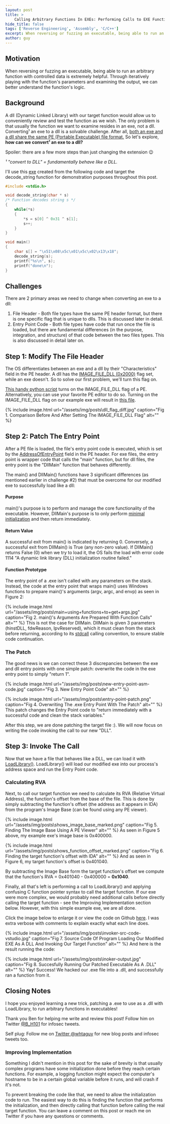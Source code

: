 ```yaml
---
layout: post
title: >
    Calling Arbitrary Functions In EXEs: Performing Calls to EXE Functions Like DLL Exports
hide_title: false
tags: ['Reverse Engineering', 'Assembly', 'C/C++']
excerpt: When reversing or fuzzing an executable, being able to run an arbitrary function with controlled data is extremely helpful. A dll (Dynamic Linked Library) with our target function would allow us to conveniently review and test the function as we wish. The only problem is that usually the function we want to examine resides in an exe, not a dll. Converting an exe to a dll is a doable. After all, both an exe and a dll share the same PE file format.
author: guy
---
```

## Motivation
When reversing or fuzzing an executable, being able to run an arbitrary function with controlled data is extremely helpful. Through iteratively playing with the function's parameters and examining the output, we can better understand the function's logic.
## Background
A dll \(Dynamic Linked Library\) with our target function would allow us to conveniently review and test the function as we wish. The only problem is that usually the function we want to examine resides in an exe, not a dll. Converting¹ an exe to a dll is a solvable challenge. After all, <u>both an exe and a dll share the same [PE \(Portable Executable\) file format](https://en.wikipedia.org/wiki/Portable_Executable).</u> So let's explore, <!--more--> **how can we convert¹ an exe to a dll?**

Spoiler: there are a few more steps than just changing the extension 😉

*¹ "convert to DLL" = fundamentally behave like a DLL.*

I'll use this [exe](https://github.com/guywhataguy/Running-Arbitrary-Functions-In-Exes/blob/master/code.exe) created from the following code and target the decode\_string function for demonstration purposes throughout this post.
```C
#include <stdio.h>

void decode_string(char * s)
/* Function decodes string s */
{
    while(*s)
    {
        *s = s[0] ^ 0x31 ^ s[1];
        s++;
    }
}

void main()
{
    char s[] = "\x51\x08\x5c\x01\x5c\x02\x13\x18";
    decode_string(s);
    printf("%s\n", s);
    printf("done\n");
}
```


## Challenges
There are 2 primary areas we need to change when converting an exe to a dll:
1. File Header \- Both file types have the same PE header format, but there is one specific flag that is unique to dlls. This is discussed later in detail.
2. Entry Point Code \- Both file types have code that run once the file is loaded, but there are fundamental differences \(in the purpose, integration, and structure\) of that code between the two files types. This is also discussed in detail later on.

## Step 1: Modify The File Header
The OS differentiates between an exe and a dll by their "Characteristics" field in the PE header. A dll has the [IMAGE\_FILE\_DLL \(0x2000\)](https://docs.microsoft.com/en-us/windows/win32/debug/pe-format#characteristics) flag set, while an exe doesn't. So to solve our first problem, we'll turn this flag on.

[This handy python script](https://github.com/guywhataguy/SetImageFileIsDLL/blob/master/set_is_dll_flag.py) turns on the IMAGE\_FILE\_DLL flag of a PE. Alternatively, you can use your favorite PE editor to do so. Turning on the IMAGE\_FILE\_DLL flag on our example exe will result in [this file](https://github.com/guywhataguy/Running-Arbitrary-Functions-In-Exes/blob/master/code%20-%20dll.exe).

{% include image.html url="/assets/img/posts\dll_flag_diff.jpg" caption="Fig 1. Comparison Before And After Setting The IMAGE\_FILE\_DLL Flag" alt="" %}
## Step 2: Patch The Entry Point
After a PE file is loaded, the file's entry point code is executed, which is set by the [AddressOfEntryPoint](https://docs.microsoft.com/en-us/windows/win32/debug/pe-format#optional-header-standard-fields-image-only) field in the PE header. For exe files, the entry point is wrapper code that calls the "main" function, but for dll files, the entry point is the "DllMain" function that behaves differently.

The main\(\) and DllMain\(\) functions have 3 significant differences \(as mentioned earlier in challenge \#2\) that must be overcome for our modified exe to successfully load like a dll:
#### Purpose
main\(\)'s purpose is to perform and manage the core functionality of the executable. However, DllMain's purpose is to only perform [minimal initialization](https://docs.microsoft.com/en-us/windows/win32/dlls/dllmain) and then return immediately.
#### Return Value
A successful exit from main\(\) is indicated by returning 0. Conversely, a successful exit from DllMain\(\) is True \(any non\-zero value\). If DllMain\(\) returns False \(0\) when we try to load it, the OS fails the load with error code 1114 "A dynamic link library \(DLL\) initialization routine failed."
#### Function Prototype
The entry point of a .exe isn't called with any parameters on the stack. Instead, the code at the entry point that wraps main\(\) uses Windows functions to prepare main\(\)'s arguments \(argv, argc, and envp\) as seen in Figure 2:

{% include image.html url="/assets/img/posts\main+using+functions+to+get+args.jpg" caption="Fig 2. main()&#x27;s Arguments Are Prepared With Function Calls" alt="" %}
This is not the case for DllMain. DllMain is given 3 parameters \(hinstDLL, fdwReason, lpvReserved\), which it must clean from the stack before returning, according to its [stdcall](https://docs.microsoft.com/en-us/cpp/cpp/stdcall?view=vs-2019) calling convention, to ensure stable code continuation.
### The Patch
The good news is we can correct these 3 discrepancies between the exe and dll entry points with one simple patch: overwrite the code in the exe entry point to simply "return 1".

{% include image.html url="/assets/img/posts\new-entry-point-asm-code.jpg" caption="Fig 3. New Entry Point Code" alt="" %}

{% include image.html url="/assets/img/posts\entry-point-patch.png" caption="Fig 4. Overwriting The .exe Entry Point With The Patch" alt="" %}
This patch changes the Entry Point code to "return immediately with a successful code and clean the stack variables."

After this step, we are done patching the target file :\). We will now focus on writing the code invoking the call to our new "DLL".
## Step 3: Invoke The Call
Now that we have a file that behaves like a DLL, we can load it with [LoadLibrary\(\)](https://docs.microsoft.com/en-us/windows/win32/api/libloaderapi/nf-libloaderapi-loadlibrarya). LoadLibrary\(\) will load our modified exe into our process's address space and run the Entry Point code. 
### Calculating RVA
Next, to call our target function we need to calculate its RVA \(Relative Virtual Address\), the function's offset from the base of the file. This is done by simply subtracting the function's offset \(the address as it appears in IDA\) from the program's Image Base \(can be found using any PE viewer\).

{% include image.html url="/assets/img/posts\shows_image_base_marked.png" caption="Fig 5. Finding The Image Base Using A PE Viewer" alt="" %}
As seen in Figure 5 above, my example exe's image base is 0x400000.

{% include image.html url="/assets/img/posts\shows_function_offset_marked.png" caption="Fig 6. Finding the target function&#x27;s offset with IDA" alt="" %}
And as seen in Figure 6, my target function's offset is 0x401040.

By subtracting the Image Base form the target function's offset we compute that the function's RVA = 0x401040 \- 0x400000 = **0x1040**. 

Finally, all that's left is performing a call to LoadLibrary\(\) and applying confusing  C function pointer syntax to call the target function. If our exe were more complex, we would probably need additional calls before directly calling the target function \- see the Improving Implementation section below. However, with this simple example exe, we are all done.

Click the image below to enlarge it or view the code on Github [here](https://github.com/guywhataguy/Running-Arbitrary-Functions-In-Exes/blob/master/invoker.c). I was extra verbose with comments to explain exactly what each line does.

{% include image.html url="/assets/img/posts\invoker-src-code-vstudio.jpg" caption="Fig 7. Source Code Of Program Loading Our Modified EXE As A DLL And Invoking Our Target Function" alt="" %}
And here is the result running the code:

{% include image.html url="/assets/img/posts\inoker-output.jpg" caption="Fig 8. Succesfully Running Our Patched Executable As A .DLL" alt="" %}
Yay\! Success\! We hacked our .exe file into a .dll, and successfully ran a function from it.
## Closing Notes 
I hope you enjoyed learning a new trick, patching a .exe to use as a .dll with LoadLibrary, to run arbitrary functions in executables\!

Thank you Ben for helping me write and review this post\! Follow him on Twitter [@B\_H101](https://twitter.com/b_h101) for infosec tweets.

Self plug: Follow me on [Twitter @whtaguy](https://twitter.com/whtaguy) for new blog posts and infosec tweets too. 
### Improving Implementation
Something I didn't mention in this post for the sake of brevity is that usually complex programs have some initialization done before they reach certain functions. For example, a logging function might expect the computer's hostname to be in a certain global variable before it runs, and will crash if it's not.

To prevent breaking the code like that, we need to allow the initialization code to run. The easiest way to do this is finding the function that performs the initialization, and then directly calling that function before calling the real target function. You can leave a comment on this post or reach me on Twitter if you have any questions or comments.